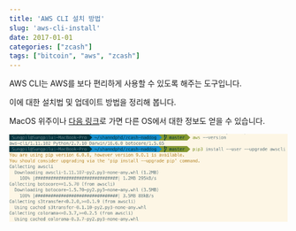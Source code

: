 ```yaml
---
title: 'AWS CLI 설치 방법'
slug: 'aws-cli-install'
date: 2017-01-01
categories: ["zcash"]
tags: ["bitcoin", "aws", "zcash"]
---
```


AWS CLI는 AWS를 보다 편리하게 사용할 수 있도록 해주는 도구입니다.

이에 대한 설치법 및 업데이트 방법을 정리해 봅니다.

MacOS 위주이나 [다음 링크](http://docs.aws.amazon.com/cli/latest/userguide/cli-install-macos.html)로 가면 다른 OS에서 대한 정보도 얻을 수 있습니다.

![MacOS에서 버젼 확인 후 업데이트 하는 장면](/static/assets/aws-cli-updates.png)
